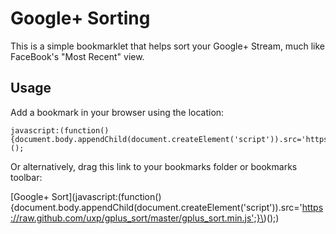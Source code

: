 Google+ Sorting
===============

This is a simple bookmarklet that helps sort your Google+ Stream, much like FaceBook's "Most Recent" view.

Usage
-----

Add a bookmark in your browser using the location:

    javascript:(function(){document.body.appendChild(document.createElement('script')).src='https://raw.github.com/uxp/gplus_sort/master/gplus_sort.min.js';})();

Or alternatively, drag this link to your bookmarks folder or bookmarks toolbar:

[Google+ Sort](javascript:\(function\(\){document.body.appendChild\(document.createElement\('script'\)\).src='https://raw.github.com/uxp/gplus_sort/master/gplus_sort.min.js';}\)\(\);\)


